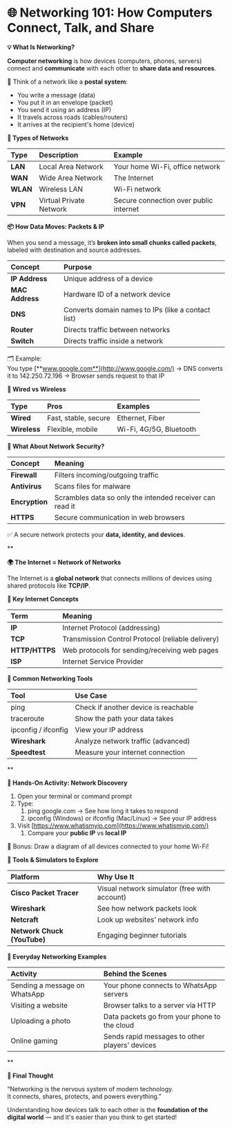 # **🌐 Networking 101: How Computers Connect, Talk, and Share**

**💡 What Is Networking?**

**Computer networking** is how devices (computers, phones, servers) connect and **communicate** with each other to **share data and resources**.

🧠 Think of a network like a **postal system**:

- You write a message (data)
- You put it in an envelope (packet)
- You send it using an address (IP)
- It travels across roads (cables/routers)
- It arrives at the recipient's home (device)

**🧱 Types of Networks**

|**Type**|**Description**|**Example**|
| :- | :- | :- |
|**LAN**|Local Area Network|Your home Wi-Fi, office network|
|**WAN**|Wide Area Network|The Internet|
|**WLAN**|Wireless LAN|Wi-Fi network|
|**VPN**|Virtual Private Network|Secure connection over public internet|

**📦 How Data Moves: Packets & IP**

When you send a message, it’s **broken into small chunks called packets**, labeled with destination and source addresses.

|**Concept**|**Purpose**|
| :- | :- |
|**IP Address**|Unique address of a device|
|**MAC Address**|Hardware ID of a network device|
|**DNS**|Converts domain names to IPs (like a contact list)|
|**Router**|Directs traffic between networks|
|**Switch**|Directs traffic inside a network|

🗂 Example:\
You type [**www.google.com**](http://www.google.com/) → DNS converts it to 142.250.72.196 → Browser sends request to that IP

**📡 Wired vs Wireless**

|**Type**|**Pros**|**Examples**|
| :- | :- | :- |
|**Wired**|Fast, stable, secure|Ethernet, Fiber|
|**Wireless**|Flexible, mobile|Wi-Fi, 4G/5G, Bluetooth|

**🔐 What About Network Security?**

|**Concept**|**Meaning**|
| :- | :- |
|**Firewall**|Filters incoming/outgoing traffic|
|**Antivirus**|Scans files for malware|
|**Encryption**|Scrambles data so only the intended receiver can read it|
|**HTTPS**|Secure communication in web browsers|

✅ A secure network protects your **data, identity, and devices**.

**

**🌍 The Internet = Network of Networks**

The Internet is a **global network** that connects millions of devices using shared protocols like **TCP/IP**.

**🧠 Key Internet Concepts**

|**Term**|**Meaning**|
| :- | :- |
|**IP**|Internet Protocol (addressing)|
|**TCP**|Transmission Control Protocol (reliable delivery)|
|**HTTP/HTTPS**|Web protocols for sending/receiving web pages|
|**ISP**|Internet Service Provider|

**💬 Common Networking Tools**

|**Tool**|**Use Case**|
| :- | :- |
|ping|Check if another device is reachable|
|traceroute|Show the path your data takes|
|ipconfig / ifconfig|View your IP address|
|**Wireshark**|Analyze network traffic (advanced)|
|**Speedtest**|Measure your internet connection|

**

**🧪 Hands-On Activity: Network Discovery**

1. Open your terminal or command prompt
1. Type:
   1. ping google.com → See how long it takes to respond
   1. ipconfig (Windows) or ifconfig (Mac/Linux) → See your IP address
1. Visit [https://www.whatismyip.com](https://www.whatismyip.com/)
   1. Compare your **public IP** vs **local IP**

🎯 Bonus: Draw a diagram of all devices connected to your home Wi-Fi!

**🧰 Tools & Simulators to Explore**

|**Platform**|**Why Use It**|
| :- | :- |
|**Cisco Packet Tracer**|Visual network simulator (free with account)|
|**Wireshark**|See how network packets look|
|**Netcraft**|Look up websites’ network info|
|**Network Chuck (YouTube)**|Engaging beginner tutorials|

**🔗 Everyday Networking Examples**

|**Activity**|**Behind the Scenes**|
| :- | :- |
|Sending a message on WhatsApp|Your phone connects to WhatsApp servers|
|Visiting a website|Browser talks to a server via HTTP|
|Uploading a photo|Data packets go from your phone to the cloud|
|Online gaming|Sends rapid messages to other players’ devices|

**

**🧠 Final Thought**

“Networking is the nervous system of modern technology.\
It connects, shares, protects, and powers everything.”

Understanding how devices talk to each other is the **foundation of the digital world** — and it's easier than you think to get started!



